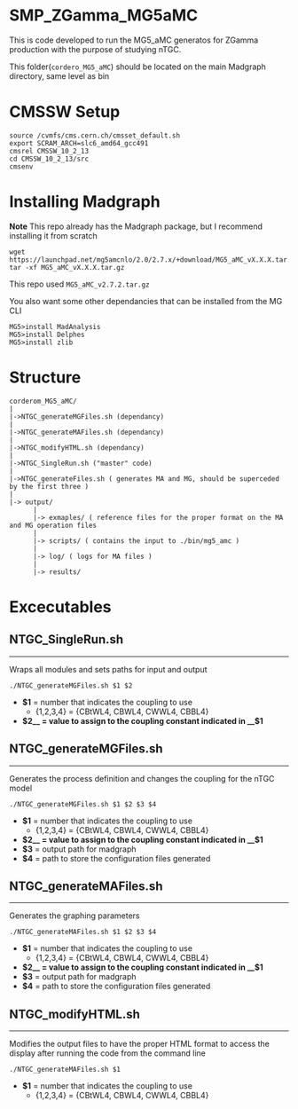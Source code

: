 # SMP_ZGamma_MG5aMC

This is code developed to run the MG5_aMC generatos for ZGamma production with the purpose of studying nTGC.

This folder(`cordero_MG5_aMC`) should be located on the main Madgraph directory, same level as bin

# CMSSW Setup 
```
source /cvmfs/cms.cern.ch/cmsset_default.sh
export SCRAM_ARCH=slc6_amd64_gcc491
cmsrel CMSSW_10_2_13
cd CMSSW_10_2_13/src
cmsenv
```

# Installing Madgraph
__Note__ This repo already has the Madgraph package, but I recommend installing it from scratch

```
wget https://launchpad.net/mg5amcnlo/2.0/2.7.x/+download/MG5_aMC_vX.X.X.tar.gz
tar -xf MG5_aMC_vX.X.X.tar.gz
```
This repo used `MG5_aMC_v2.7.2.tar.gz`

You also want some other dependancies that can be installed from the MG CLI
```
MG5>install MadAnalysis
MG5>install Delphes
MG5>install zlib
```

# Structure 
```
corderom_MG5_aMC/
|
|->NTGC_generateMGFiles.sh (dependancy)
| 
|->NTGC_generateMAFiles.sh (dependancy)
|
|->NTGC_modifyHTML.sh (dependancy)
|
|->NTGC_SingleRun.sh ("master" code)
|
|->NTGC_generateFiles.sh ( generates MA and MG, should be superceded by the first three )
|
|-> output/
      |
      |-> exmaples/ ( reference files for the proper format on the MA and MG operation files 
      |
      |-> scripts/ ( contains the input to ./bin/mg5_amc )
      |
      |-> log/ ( logs for MA files )
      |
      |-> results/ 
```

# Excecutables 

## NTGC_SingleRun.sh
-----
Wraps all modules and sets paths for input and output

```./NTGC_generateMGFiles.sh $1 $2```
  * __$1__ = number that indicates the coupling to use
     * {1,2,3,4} = {CBtWL4, CBWL4, CWWL4, CBBL4}
  * __$2__ = value to assign to the coupling constant indicated in __$1__

## NTGC_generateMGFiles.sh
-----
Generates the process definition and changes the coupling for the nTGC model

```./NTGC_generateMGFiles.sh $1 $2 $3 $4```
  * __$1__ = number that indicates the coupling to use
     * {1,2,3,4} = {CBtWL4, CBWL4, CWWL4, CBBL4}
  * __$2__ = value to assign to the coupling constant indicated in __$1__
  * __$3__ = output path for madgraph 
  * __$4__ = path to store the configuration files generated 
   
## NTGC_generateMAFiles.sh
-----
Generates the graphing parameters 

```./NTGC_generateMAFiles.sh $1 $2 $3 $4```
  * __$1__ = number that indicates the coupling to use
     * {1,2,3,4} = {CBtWL4, CBWL4, CWWL4, CBBL4} 
  * __$2__ = value to assign to the coupling constant indicated in __$1__
  * __$3__ = output path for madgraph 
  * __$4__ = path to store the configuration files generated 

## NTGC_modifyHTML.sh
-----
Modifies the output files to have the proper HTML format to access the display after running the code from the command line

```./NTGC_generateMAFiles.sh $1```
  * __$1__ = number that indicates the coupling to use
     * {1,2,3,4} = {CBtWL4, CBWL4, CWWL4, CBBL4} 

